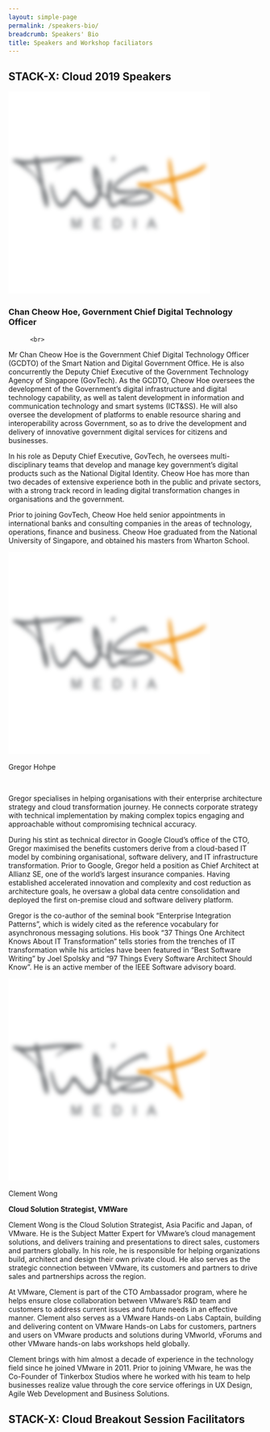 ```yaml
---
layout: simple-page
permalink: /speakers-bio/
breadcrumb: Speakers' Bio
title: Speakers and Workshop faciliators 
---
```


## **STACK-X: Cloud 2019 Speakers**

<div class="row">
    <div class="col is-4">
        <img src="/images/dummy.png" alt="Chan Cheow Hoe">
    </div>
    <div class="col is-8">
        
### **Chan Cheow Hoe, Government Chief Digital Technology Officer**
          <br>
Mr Chan Cheow Hoe is the Government Chief Digital Technology Officer (GCDTO) of the Smart Nation and Digital Government Office. He is also concurrently the Deputy Chief Executive of the Government Technology Agency of Singapore (GovTech). As the GCDTO, Cheow Hoe oversees the development of the Government’s digital infrastructure and digital technology capability, as well as talent development in information and communication technology and smart systems (ICT&SS). He will also oversee the development of platforms to enable resource sharing and interoperability across Government, so as to drive the development and delivery of innovative government digital services for citizens and businesses. 

In his role as Deputy Chief Executive, GovTech, he oversees multi-disciplinary teams that develop and manage key government’s digital products such as the National Digital Identity. Cheow Hoe has more than two decades of extensive experience both in the public and private sectors, with a strong track record in leading digital transformation changes in organisations and the government. 

Prior to joining GovTech, Cheow Hoe held senior appointments in international banks and consulting companies in the areas of technology, operations, finance and business. Cheow Hoe graduated from the National University of Singapore, and obtained his masters from Wharton School.

</div>

<div class="row">
    <div class="col is-4">
        <img src="/images/dummy.png" alt="Gregor Hohpe">
    </div>
    <div class="col is-8">
        <p class="title is-4">Gregor Hohpe</p>
        <br>

Gregor specialises in helping organisations with their enterprise architecture strategy and cloud transformation journey. He connects corporate strategy with technical implementation by making complex topics engaging and approachable without compromising technical accuracy.

During his stint as technical director in Google Cloud’s office of the CTO, Gregor maximised the benefits customers derive from a cloud-based IT model by combining organisational, software delivery, and IT infrastructure transformation. Prior to Google, Gregor held a position as Chief Architect at Allianz SE, one of the world’s largest insurance companies. Having established accelerated innovation and complexity and cost reduction as architecture goals, he oversaw a global data centre consolidation and deployed the first on-premise cloud and software delivery platform.

Gregor is the co-author of the seminal book “Enterprise Integration Patterns”, which is widely cited as the reference vocabulary for asynchronous messaging solutions. His book “37 Things One Architect Knows About IT Transformation” tells stories from the trenches of IT transformation while his articles have been featured in “Best Software Writing” by Joel Spolsky and “97 Things Every Software Architect Should Know”. He is an active member of the IEEE Software advisory board.

<div class="row">
    <div class="col is-4">
        <img src="/images/dummy.png" alt="Clement Wong">
    </div>
    <div class="col is-8">
        <p class="title is-4">Clement Wong</p>
        <strong>Cloud Solution Strategist,  VMWare</strong>
        <br>
       
Clement Wong is the Cloud Solution Strategist, Asia Pacific and Japan, of VMware. He is the Subject Matter Expert for VMware’s cloud management solutions, and delivers training and presentations to direct sales, customers and partners globally. In his role, he is responsible for helping organizations build, architect and design their own private cloud. He also serves as the strategic connection between VMware, its customers and partners to drive sales and partnerships across the region. 

At VMware, Clement is part of the CTO Ambassador program, where he helps ensure close collaboration between VMware’s R&D team and customers to address current issues and future needs in an effective manner. Clement also serves as a VMware Hands-on Labs Captain, building and delivering content on VMware Hands-on Labs for customers, partners and users on VMware products and solutions during VMworld, vForums and other VMware hands-on labs workshops held globally.

Clement brings with him almost a decade of experience in the technology field since he joined VMware in 2011. Prior to joining VMware, he was the Co-Founder of Tinkerbox Studios where he worked with his team to help businesses realize value through the core service offerings in UX Design, Agile Web Development and Business Solutions.  

## **STACK-X: Cloud Breakout Session Facilitators**


